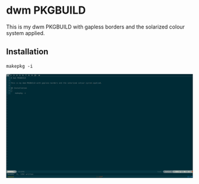 # dwm PKGBUILD

This is my dwm PKGBUILD with gapless borders and the solarized colour system applied.

## Installation

    makepkg -i

![Screenshot of dwm colours][1]

[1]: dwm.png 'Screenshot of dwm'
